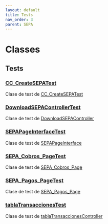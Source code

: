```yaml
---
layout: default
title: Tests
nav_order: 3
parent: SEPA
---
```


# Classes

## Tests

### [CC_CreateSEPATest](/Tests/CC_CreateSEPATest.md)

Clase de test de [CC_CreateSEPATest](/Tests/CC_CreateSEPATest.md)

### [DownloadSEPAControllerTest](/Tests/DownloadSEPAControllerTest.md)

Clase de test de [DownloadSEPAController](/Misc/DownloadSEPAController.md)

### [SEPAPageInterfaceTest](/Tests/SEPAPageInterfaceTest.md)

Clase de test de [SEPAPageInterface](/Misc/SEPAPageInterface.md)

### [SEPA_Cobros_PageTest](/Tests/SEPA_Cobros_PageTest.md)

Clase de test de [SEPA_Cobros_Page](/Misc/SEPA_Cobros_Page.md)

### [SEPA_Pagos_PageTest](/Tests/SEPA_Pagos_PageTest.md)

Clase de test de [SEPA_Pagos_Page](/Misc/SEPA_Pagos_Page.md)

### [tablaTransaccionesTest](/Tests/tablaTransaccionesTest.md)

Clase de test de [tablaTransaccionesController](/Misc/tablaTransaccionesController.md)
